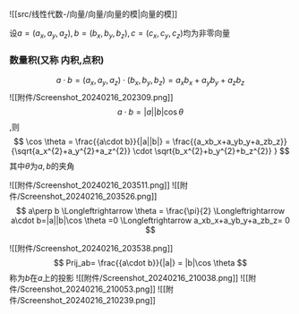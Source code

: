 
![[src/线性代数-/向量/向量/向量的模|向量的模]]


设$a=(a_x,a_y,a_z),b=(b_x,b_y,b_z),c=(c_x,c_y,c_z)$均为非零向量
### 数量积(又称 内积,点积)
$$
a\cdot b=(a_x,a_y,a_z)\cdot(b_x,b_y,b_z)= a_xb_x+a_yb_y+a_zb_z
$$
![[附件/Screenshot_20240216_202309.png]]
$$
a\cdot b=|a||b| \cos \theta 
$$,则
$$
\cos \theta = \frac{{a\cdot b}}{|a||b|} = \frac{{a_xb_x+a_yb_y+a_zb_z}}{\sqrt{a_x^{2}+a_y^{2}+a_z^{2}} \cdot \sqrt{b_x^{2}+b_y^{2}+b_z^{2}} }
$$
其中$\theta$为$a,b$的夹角


![[附件/Screenshot_20240216_203511.png]]
![[附件/Screenshot_20240216_203526.png]]
$$
a\perp b \Longleftrightarrow  \theta = \frac{\pi}{2} \Longleftrightarrow  a\cdot b=|a||b|\cos \theta =0 \Longleftrightarrow  a_xb_x+a_yb_y+a_zb_z= 0
$$


![[附件/Screenshot_20240216_203538.png]]
$$
Prij_ab= \frac{{a\cdot b}}{|a|} = |b|\cos \theta
$$
称为$b$在$a$上的投影
![[附件/Screenshot_20240216_210038.png]]
![[附件/Screenshot_20240216_210053.png]]
![[附件/Screenshot_20240216_210239.png]]


